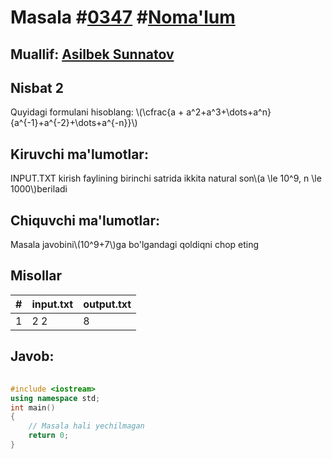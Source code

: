 
<h1>Masala #<a href="https://robocontest.uz/tasks/0347">0347</a> #<a href="https://robocontest.uz/tasks?category=1">Noma'lum</a></h1>
<h2> Muallif: <a href="https://robocontest.uz/profile/the_samurai">Asilbek Sunnatov</a></h2>
<h2>Nisbat 2</h2>
<p>Quyidagi formulani hisoblang:
\(\cfrac{a + a^2+a^3+\dots+a^n}{a^{-1}+a^{-2}+\dots+a^{-n}}\)</p>
<h2>Kiruvchi ma'lumotlar:</h2>
<p>INPUT.TXT kirish faylining birinchi satrida ikkita natural son\(a \le 10^9, n \le 1000\)beriladi</p>
<h2>Chiquvchi ma'lumotlar:</h2>
<p>Masala javobini\(10^9+7\)ga bo'lgandagi qoldiqni chop eting</p>
<h2>Misollar</h2>
<table>
    <thead>
        <tr>
            <th>#</th>
            <th>input.txt</th>
            <th>output.txt</th>
        </tr>
    </thead>
    <tbody>
            <tr>
                <td>1</td>
                <td>2 2</td>
                <td>8</td>
            </tr>
    </tbody>
    </table>
    
<h2>Javob:</h2>

######
```cpp
#include <iostream>
using namespace std;
int main()
{
    // Masala hali yechilmagan
    return 0;
}
```

